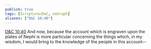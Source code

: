 ```yaml
---
publish: true
tags: [Scripture/DaC, noGraph]
aliases: ["D&C 10:40"]
---
```

[D&C 10:40](https://churchofjesuschrist.org/study/scriptures/dc-testament/dc/10?lang=eng&id=p40#p40) And now, because the account which is engraven upon the plates of Nephi is more particular concerning the things which, in my wisdom, I would bring to the knowledge of the people in this account--
